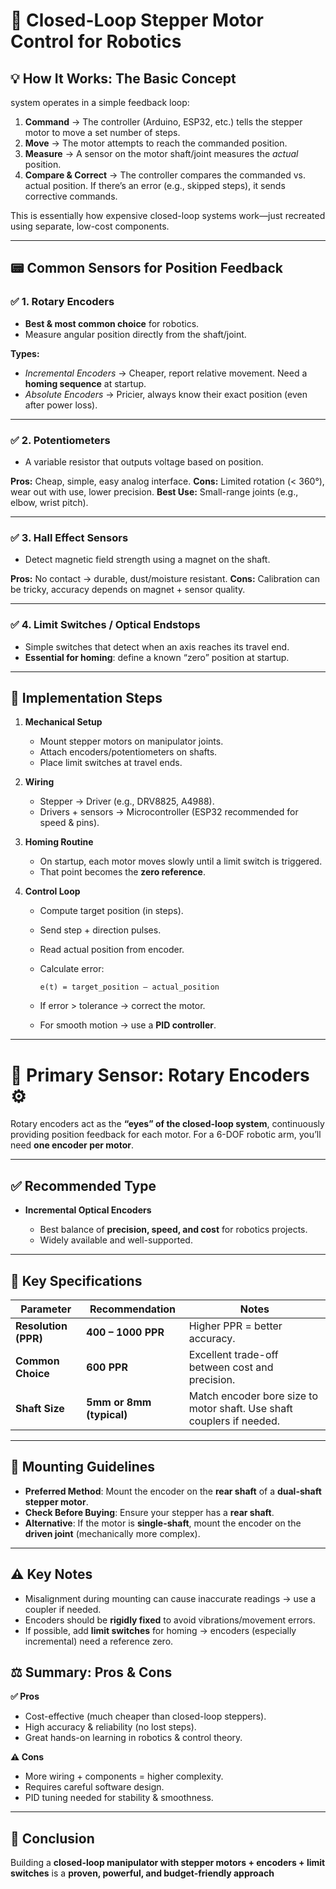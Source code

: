 # 🔧 Closed-Loop Stepper Motor Control for Robotics

## 💡 How It Works: The Basic Concept

system operates in a simple feedback loop:

1. **Command** → The controller (Arduino, ESP32, etc.) tells the stepper motor to move a set number of steps.
2. **Move** → The motor attempts to reach the commanded position.
3. **Measure** → A sensor on the motor shaft/joint measures the *actual* position.
4. **Compare & Correct** → The controller compares the commanded vs. actual position. If there’s an error (e.g., skipped steps), it sends corrective commands.

This is essentially how expensive closed-loop systems work—just recreated using separate, low-cost components.

---

## 📟 Common Sensors for Position Feedback

### ✅ 1. Rotary Encoders

* **Best & most common choice** for robotics.
* Measure angular position directly from the shaft/joint.

**Types:**

* *Incremental Encoders* → Cheaper, report relative movement. Need a **homing sequence** at startup.
* *Absolute Encoders* → Pricier, always know their exact position (even after power loss).

---

### ✅ 2. Potentiometers

* A variable resistor that outputs voltage based on position.

**Pros:** Cheap, simple, easy analog interface.
**Cons:** Limited rotation (< 360°), wear out with use, lower precision.
**Best Use:** Small-range joints (e.g., elbow, wrist pitch).

---

### ✅ 3. Hall Effect Sensors

* Detect magnetic field strength using a magnet on the shaft.

**Pros:** No contact → durable, dust/moisture resistant.
**Cons:** Calibration can be tricky, accuracy depends on magnet + sensor quality.

---

### ✅ 4. Limit Switches / Optical Endstops

* Simple switches that detect when an axis reaches its travel end.
* **Essential for homing**: define a known “zero” position at startup.

---

## 🤖 Implementation Steps

1. **Mechanical Setup**

   * Mount stepper motors on manipulator joints.
   * Attach encoders/potentiometers on shafts.
   * Place limit switches at travel ends.

2. **Wiring**

   * Stepper → Driver (e.g., DRV8825, A4988).
   * Drivers + sensors → Microcontroller (ESP32 recommended for speed & pins).

3. **Homing Routine**

   * On startup, each motor moves slowly until a limit switch is triggered.
   * That point becomes the **zero reference**.

4. **Control Loop**

   * Compute target position (in steps).
   * Send step + direction pulses.
   * Read actual position from encoder.
   * Calculate error:

     ```
     e(t) = target_position – actual_position
     ```
   * If error > tolerance → correct the motor.
   * For smooth motion → use a **PID controller**.

---

# 🔧 Primary Sensor: Rotary Encoders ⚙️

Rotary encoders act as the **“eyes” of the closed-loop system**, continuously providing position feedback for each motor. For a 6-DOF robotic arm, you’ll need **one encoder per motor**.

---

## ✅ Recommended Type

* **Incremental Optical Encoders**

  * Best balance of **precision, speed, and cost** for robotics projects.
  * Widely available and well-supported.

---

## 📏 Key Specifications

| Parameter            | Recommendation           | Notes                                                                 |
| -------------------- | ------------------------ | --------------------------------------------------------------------- |
| **Resolution (PPR)** | **400 – 1000 PPR**       | Higher PPR = better accuracy.                                         |
| **Common Choice**    | **600 PPR**              | Excellent trade-off between cost and precision.                       |
| **Shaft Size**       | **5mm or 8mm (typical)** | Match encoder bore size to motor shaft. Use shaft couplers if needed. |

---

## 🔩 Mounting Guidelines

* **Preferred Method**: Mount the encoder on the **rear shaft** of a **dual-shaft stepper motor**.
* **Check Before Buying**: Ensure your stepper has a **rear shaft**.
* **Alternative**: If the motor is **single-shaft**, mount the encoder on the **driven joint** (mechanically more complex).

---

## ⚠️ Key Notes

* Misalignment during mounting can cause inaccurate readings → use a coupler if needed.
* Encoders should be **rigidly fixed** to avoid vibrations/movement errors.
* If possible, add **limit switches** for homing → encoders (especially incremental) need a reference zero.




## ⚖️ Summary: Pros & Cons

**✅ Pros**

* Cost-effective (much cheaper than closed-loop steppers).
* High accuracy & reliability (no lost steps).
* Great hands-on learning in robotics & control theory.

**⚠️ Cons**

* More wiring + components = higher complexity.
* Requires careful software design.
* PID tuning needed for stability & smoothness.

---

## 🚀 Conclusion

Building a **closed-loop manipulator with stepper motors + encoders + limit switches** is a **proven, powerful, and budget-friendly approach**
